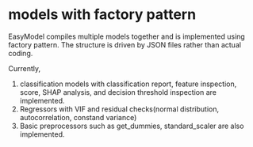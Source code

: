 # models with factory pattern
EasyModel compiles multiple models together and is implemented using factory pattern. The structure is driven by JSON files rather than actual coding.

Currently, 
1) classification models with classification report, feature inspection, score, SHAP analysis, and decision threshold inspection are implemented. 
2) Regressors with VIF and residual checks(normal distribution, autocorrelation, constand variance)  
3) Basic preprocessors such as get_dummies, standard_scaler are also implemented.
